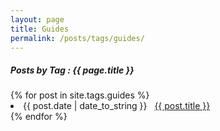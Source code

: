 ```yaml
---
layout: page
title: Guides
permalink: /posts/tags/guides/
---
```


<h5> Posts by Tag : {{ page.title }} </h5>

<div class="card">
{% for post in site.tags.guides %}
 <li class="tag-posts"><span>{{ post.date | date_to_string }}</span> &nbsp; <a href="{{ post.url }}">{{ post.title }}</a></li>
{% endfor %}
</div>